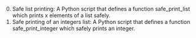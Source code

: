 0. Safe list printing: A Python script that defines a function safe_print_list which prints x elements of a list safely.
1. Safe printing of an integers list: A Python script that defines a function safe_print_integer which safely prints an integer.
